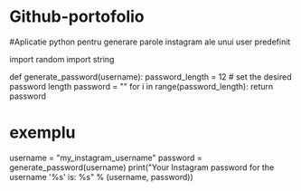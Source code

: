 # Github-portofolio
#Aplicatie python pentru generare parole instagram ale unui user predefinit

import random
import string

def generate_password(username):
  password_length = 12 # set the desired password length
  password = ""
  for i in range(password_length):
  return password

# exemplu
username = "my_instagram_username"
password = generate_password(username)
print("Your Instagram password for the username '%s' is: %s" % (username, password))
